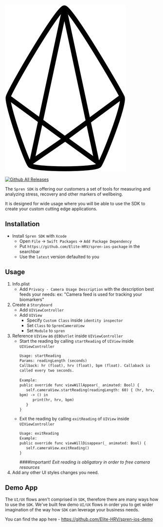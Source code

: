 ![Spren logo](spren.svg)


[![Github All Releases](https://img.shields.io/github/downloads/Elite-HRV/react-native-check-app-install/total.svg)]()

The `Spren SDK` is offering our customers a set of tools for measuring and analyzing stress, recovery and other markers of wellbeing.

It is designed for wide usage where you will be able to use the SDK to create your custom cutting edge applications.


**Installation**
---

- Install `Spren SDK` with `Xcode`
    + Open `File` &#8594; `Swift Packages` &#8594; `Add Package Dependency`
    + Put `https://github.com/Elite-HRV/spren-ios-package` in the searchbar
    + Use the `latest` version defaulted to you

**Usage**
---
1. Info.plist
    - Add `Privacy - Camera Usage Description` with the description best feeds your needs:
      ex: "Camera feed is used for tracking your biomarkers"
2. Create a `Storyboard`
    - Add `UIViewController`
    - Add `UIView`
        - Specify `Custom Class` inside `identity inspector`
        - Set `Class` to `SprenCameraView`
        - Set `Module` to `spren`
3. Reference `UIView` as `@IBOutlet` inside `UIViewController`
    - Start the reading by calling `startReading` of `UIView` inside `UIViewController`
       ```
       Usage: startReading
       Params: readingLength (seconds)
       Callback: hr (float), hrv (float), bpm (float). Callaback is called every two seconds.
 
       Example:
       public override func viewWillAppear(_ animated: Bool) {
          self.cameraView.startReading(readingLength: 60) { (hr, hrv, bpm) -> () in
             print(hr, hrv, bpm)
          }
       }
       ```
    - Exit the reading by calling `exitReading` of `UIView` inside `UIViewController`
       ```
       Usage: exitReading
       Example:
       public override func viewWillDisappear(_ animated: Bool) {
          self.cameraView.exitReading()
       }
       ```
      ####Important!
      _Exit reading is obligatory in order to free camera resources_
4. Add any other UI styles changes you need.

**Demo App**
---
The `UI/UX` flows aren't comprised in `SDK`, therefore there are many ways how to use the `SDK`.
We've built few demo `UI/UX` flows in order you to get wider imagination of the way how `SDK` can leverage your business needs.

You can find the app here - https://github.com/Elite-HRV/spren-ios-demo
